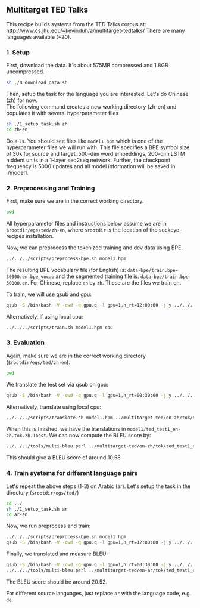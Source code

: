 ## Multitarget TED Talks 

This recipe builds systems from the TED Talks corpus at:
http://www.cs.jhu.edu/~kevinduh/a/multitarget-tedtalks/
There are many languages available (~20). 

### 1. Setup

First, download the data. It's about 575MB compressed and 1.8GB uncompressed.
```bash
sh ./0_download_data.sh
```

Then, setup the task for the language you are interested.
Let's do Chinese (zh) for now.  
The following command creates a new working directory (zh-en) 
and populates it with several hyperparameter files 

```bash
sh ./1_setup_task.sh zh
cd zh-en
```

Do a `ls`. You should see files like `model1.hpm` which is one of the hyperparameter files we will run with. This file specifies a BPE symbol size of 30k for source and target, 500-dim word embeddings, 200-dim LSTM hiddent units in a 1-layer seq2seq network. Further, the checkpoint frequency is 5000 updates and all model information will be saved in ./model1.

### 2. Preprocessing and Training

First, make sure we are in the correct working directory.

```bash
pwd
```

All hyperparameter files and instructions below assume we are in `$rootdir/egs/ted/zh-en`, where `$rootdir` is the location of the sockeye-recipes installation. 


Now, we can preprocess the tokenized training and dev data using BPE.
```bash
../../../scripts/preprocess-bpe.sh model1.hpm
```

The resulting BPE vocabulary file (for English) is: `data-bpe/train.bpe-30000.en.bpe_vocab` and the segmented training file is: `data-bpe/train.bpe-30000.en`. For Chinese, replace `en` by `zh`. These are the files we train on. 

To train, we will use qsub and gpu:

```bash
qsub -S /bin/bash -V -cwd -q gpu.q -l gpu=1,h_rt=12:00:00 -j y ../../../scripts/train.sh model1.hpm gpu
```

Alternatively, if using local cpu:
```bash
../../../scripts/train.sh model1.hpm cpu
```


### 3. Evaluation

Again, make sure we are in the correct working directory (`$rootdir/egs/ted/zh-en`).

```bash
pwd
```

We translate the test set via qsub on gpu:

```bash
qsub -S /bin/bash -V -cwd -q gpu.q -l gpu=1,h_rt=00:30:00 -j y ../../../scripts/translate.sh model1.hpm ../multitarget-ted/en-zh/tok/ted_test1_en-zh.tok.zh model1/ted_test1_en-zh.tok.zh.1best gpu
```

Alternatively, translate using local cpu:

```bash
../../../scripts/translate.sh model1.hpm ../multitarget-ted/en-zh/tok/ted_test1_en-zh.tok.zh model1/ted_test1_en-zh.tok.zh.1best cpu
```

When this is finished, we have the translations in `model1/ted_test1_en-zh.tok.zh.1best`. We can now compute the BLEU score by:

```bash
../../../tools/multi-bleu.perl ../multitarget-ted/en-zh/tok/ted_test1_en-zh.tok.en < model1/ted_test1_en-zh.tok.zh.1best
```

This should give a BLEU score of around 10.58.


### 4. Train systems for different language pairs

Let's repeat the above steps (1-3) on Arabic (ar).
Let's setup the task in the directory (`$rootdir/egs/ted/`)

```bash
cd ../ 
sh ./1_setup_task.sh ar
cd ar-en
```

Now, we run preprocess and train: 

```bash
../../../scripts/preprocess-bpe.sh model1.hpm
qsub -S /bin/bash -V -cwd -q gpu.q -l gpu=1,h_rt=12:00:00 -j y ../../../scripts/train.sh model1.hpm gpu
```

Finally, we translated and measure BLEU:

```bash
qsub -S /bin/bash -V -cwd -q gpu.q -l gpu=1,h_rt=00:30:00 -j y ../../../scripts/translate.sh model1.hpm ../multitarget-ted/en-ar/tok/ted_test1_en-ar.tok.ar model1/ted_test1_en-ar.tok.ar.1best gpu
../../../tools/multi-bleu.perl ../multitarget-ted/en-ar/tok/ted_test1_en-ar.tok.en < model1/ted_test1_en-ar.tok.en.1best
```

The BLEU score should be around 20.52. 

For different source languages, just replace `ar` with the language code, e.g. `de`. 

